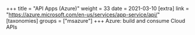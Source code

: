 +++
title = "API Apps (Azure)"
weight = 33
date = 2021-03-10
[extra]
link = "https://azure.microsoft.com/en-us/services/app-service/api/"
[taxonomies]
groups = ["msazure"]
+++
Azure: build and consume Cloud APIs

